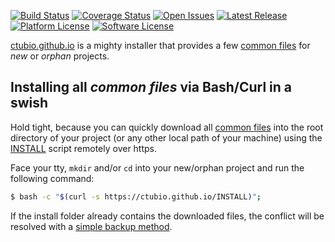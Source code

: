 [![Build Status](https://travis-ci.org/ctubio/ctubio.github.io.svg?branch=master)](https://travis-ci.org/ctubio/ctubio.github.io)
[![Coverage Status](https://coveralls.io/repos/ctubio/ctubio.github.io/badge.svg)](https://coveralls.io/r/ctubio/ctubio.github.io)
[![Open Issues](https://img.shields.io/github/issues/ctubio/ctubio.github.io.svg)](https://github.com/ctubio/ctubio.github.io/issues)
[![Latest Release](https://img.shields.io/github/release/ctubio/ctubio.github.io.svg)](https://github.com/ctubio/ctubio.github.io/releases/latest)
[![Platform License](https://img.shields.io/badge/platform-unix--like-lightgray.svg)](LICENSE)
[![Software License](https://img.shields.io/cocoapods/l/AFNetworking.svg)](LICENSE)

[ctubio.github.io](https://ctubio.github.io) is a mighty installer
that provides a few [common files](src) for *new* or *orphan* projects.

## Installing all *common files* via Bash/Curl in a swish

Hold tight, because you can quickly download all [common files](src)
into the root directory of your project (or any other local path of your
machine) using the [INSTALL](INSTALL) script remotely over https.

Face your tty, `mkdir` and/or `cd` into your new/orphan project
and run the following command:

``` bash
$ bash -c "$(curl -s https://ctubio.github.io/INSTALL)";
```

If the install folder already contains the downloaded files,
the conflict will be resolved with a
[simple backup method](http://www.gnu.org/software/tar/manual/tar.html#SEC90).
